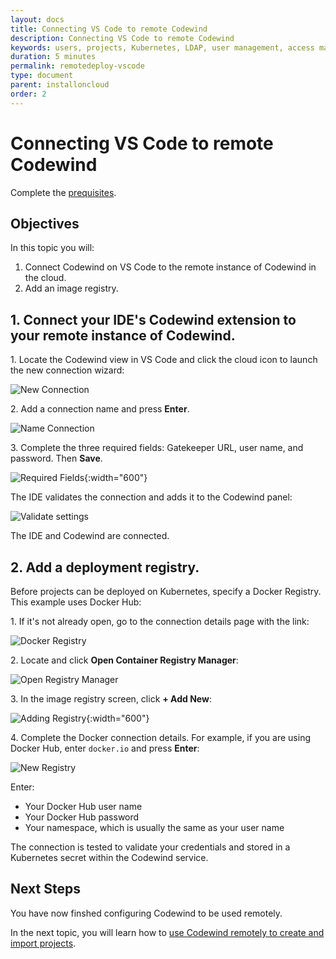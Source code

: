 ```yaml
---
layout: docs
title: Connecting VS Code to remote Codewind
description: Connecting VS Code to remote Codewind
keywords: users, projects, Kubernetes, LDAP, user management, access management, login, deployment, pod, security, securing cloud connection, remote deployment of Codewind
duration: 5 minutes
permalink: remotedeploy-vscode
type: document
parent: installoncloud
order: 2
---
```


# Connecting VS Code to remote Codewind

Complete the [prequisites](./remote-codewind-overview.html). 

## Objectives

In this topic you will:
1. Connect Codewind on VS Code to the remote instance of Codewind in the cloud. 
2. Add an image registry.

## 1. Connect your IDE's Codewind extension to your remote instance of Codewind.

1\. Locate the Codewind view in VS Code and click the cloud icon to launch the new connection wizard:

![New Connection](./images/remotevs/newConnection.png)

2\. Add a connection name and press **Enter**.

![Name Connection](./images/remotevs/connectionName.png)

3\. Complete the three required fields: Gatekeeper URL, user name, and password. Then **Save**.

![Required Fields](./images/remotevs/connectionCreds.png){:width="600"}

The IDE validates the connection and adds it to the Codewind panel:

![Validate settings](./images/remotevs/connectionAdded.png)

The IDE and Codewind are connected.

## 2. Add a deployment registry.

Before projects can be deployed on Kubernetes, specify a Docker Registry. This example uses Docker Hub: 

1\. If it's not already open, go to the connection details page with the link:

![Docker Registry](./images/remotevs/connectionSettings.png)

2\. Locate and click **Open Container Registry Manager**:

![Open Registry Manager](./images/remotevs/registryManager.png)

3\. In the image registry screen, click **+ Add New**:

![Adding Registry](./images/remotevs/ImageRegistries.png){:width="600"}

4\. Complete the Docker connection details. For example, if you are using Docker Hub, enter `docker.io` and press **Enter**:

![New Registry](./images/remotevs/newReg1.png)

Enter:

- Your Docker Hub user name
- Your Docker Hub password
- Your namespace, which is usually the same as your user name

The connection is tested to validate your credentials and stored in a Kubernetes secret within the Codewind service.

## Next Steps

You have now finshed configuring Codewind to be used remotely. 

In the next topic, you will learn how to [use Codewind remotely to create and import projects](./remotedeploy-projects-vscode.html).